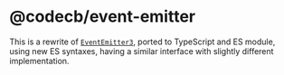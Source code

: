 # @codecb/event-emitter

This is a rewrite of [`EventEmitter3`](https://github.com/primus/eventemitter3), ported to TypeScript and ES module, using new ES syntaxes, having a similar interface with slightly different implementation.
